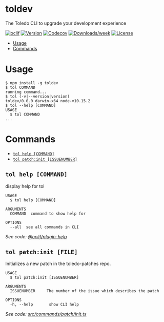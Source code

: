 toldev
======

The Toledo CLI to upgrade your development experience

[![oclif](https://img.shields.io/badge/cli-oclif-brightgreen.svg)](https://oclif.io)
[![Version](https://img.shields.io/npm/v/toldev.svg)](https://npmjs.org/package/toldev)
[![Codecov](https://codecov.io/gh/Jipos/toldev/branch/master/graph/badge.svg)](https://codecov.io/gh/Jipos/toldev)
[![Downloads/week](https://img.shields.io/npm/dw/toldev.svg)](https://npmjs.org/package/toldev)
[![License](https://img.shields.io/npm/l/toldev.svg)](https://github.com/Jipos/toldev/blob/master/package.json)

<!-- toc -->
* [Usage](#usage)
* [Commands](#commands)
<!-- tocstop -->
# Usage
<!-- usage -->
```sh-session
$ npm install -g toldev
$ tol COMMAND
running command...
$ tol (-v|--version|version)
toldev/0.0.0 darwin-x64 node-v10.15.2
$ tol --help [COMMAND]
USAGE
  $ tol COMMAND
...
```
<!-- usagestop -->
# Commands
<!-- commands -->
* [`tol help [COMMAND]`](#tol-help-command)
* [`tol patch:init [ISSUENUMBER]`](#tol-patchinit-file)

## `tol help [COMMAND]`

display help for tol

```
USAGE
  $ tol help [COMMAND]

ARGUMENTS
  COMMAND  command to show help for

OPTIONS
  --all  see all commands in CLI
```

_See code: [@oclif/plugin-help](https://github.com/oclif/plugin-help/blob/v2.2.3/src/commands/help.ts)_

## `tol patch:init [FILE]`

Initializes a new patch in the toledo-patches repo.

```
USAGE
  $ tol patch:init [ISSUENUMBER]

ARGUMENTS
  ISSUENUMBER     The number of the issue which describes the patch

OPTIONS
  -h, --help       show CLI help
```

_See code: [src/commands/patch/init.ts](https://github.com/Jipos/toldev/blob/v0.0.0/src/commands/patch/init.ts)_
<!-- commandsstop -->
